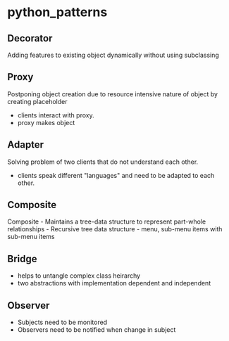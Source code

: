 # python_patterns


## Decorator
  Adding features to existing object dynamically without using subclassing
  
  
## Proxy
  Postponing object creation due to resource intensive nature of object by creating placeholder
  - clients interact with proxy.
  - proxy makes object

## Adapter
  Solving problem of two clients that do not understand each other. 
  - clients speak different "languages" and need to be adapted to each other.

## Composite
  Composite - Maintains a tree-data structure to represent part-whole relationships
    - Recursive tree data structure
    - menu, sub-menu items with sub-menu items
## Bridge 
  - helps to untangle complex class heirarchy
  - two abstractions with implementation dependent and independent


## Observer

 - Subjects need to be monitored
 - Observers need to be notified when change in subject
